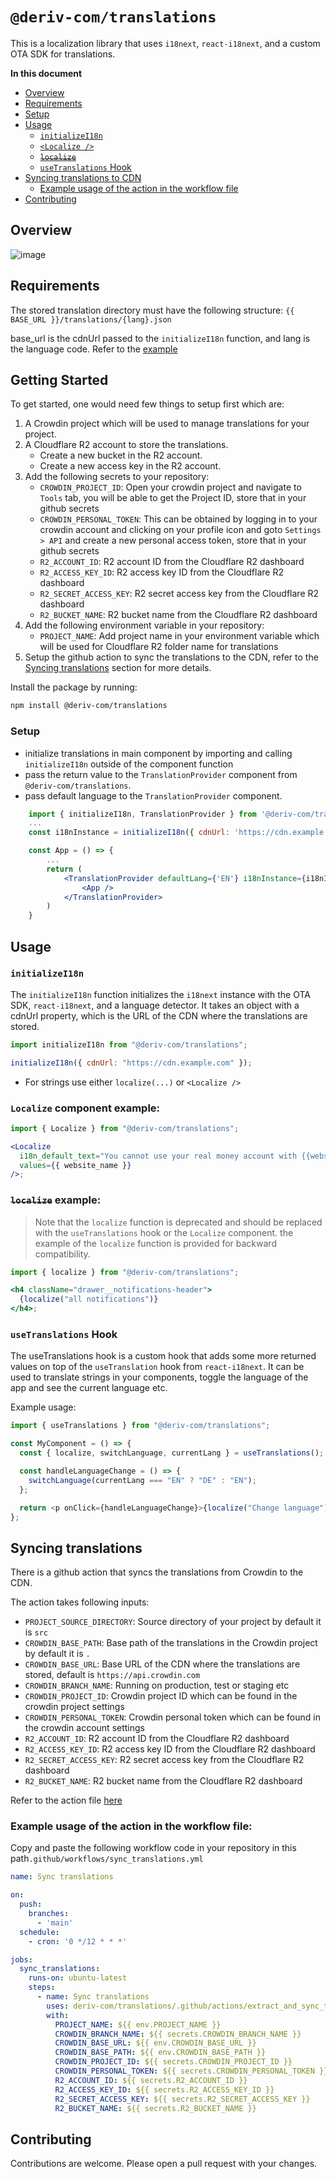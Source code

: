 # `@deriv-com/translations`

This is a localization library that uses `i18next`, `react-i18next`, and a custom OTA SDK for translations.

**In this document**

- [Overview](#overview)
- [Requirements](#requirements)
- [Setup](#setup)
- [Usage](#usage)
    - [`initializeI18n`](#initializei18n)
    - [`<Localize />`](#localize-component-example)
    - [~~`localize`~~](#localize-example)
    - [`useTranslations` Hook](#usetranslations-hook)
- [Syncing translations to CDN](#syncing-translations)
    - [Example usage of the action in the workflow file](#example-usage-of-the-action-in-the-workflow-file)
- [Contributing](#contributing)

## Overview

![image](https://github.com/amir-deriv/translations/assets/129206554/e303f0cb-e15f-41e9-92ad-f930e43c484b)


## Requirements

The stored translation directory must have the following structure:
`{{ BASE_URL }}/translations/{lang}.json`

base_url is the cdnUrl passed to the `initializeI18n` function, and lang is the language code. Refer to the [example](#initializei18n)

## Getting Started

To get started, one would need few things to setup first which are:
1. A Crowdin project which will be used to manage translations for your project.
2. A Cloudflare R2 account to store the translations.
    - Create a new bucket in the R2 account.
    - Create a new access key in the R2 account.
3. Add the following secrets to your repository:
    - `CROWDIN_PROJECT_ID`: Open your crowdin project and navigate to `Tools` tab, you will be able to get the Project ID, store that in your github secrets
    - `CROWDIN_PERSONAL_TOKEN`: This can be obtained by logging in to your crowdin account and clicking on your profile icon and goto `Settings > API` and create a new personal access token, store that in your github secrets
    - `R2_ACCOUNT_ID`: R2 account ID from the Cloudflare R2 dashboard
    - `R2_ACCESS_KEY_ID`: R2 access key ID from the Cloudflare R2 dashboard
    - `R2_SECRET_ACCESS_KEY`: R2 secret access key from the Cloudflare R2 dashboard
    - `R2_BUCKET_NAME`: R2 bucket name from the Cloudflare R2 dashboard
4. Add the following environment variable in your repository:
    - `PROJECT_NAME`: Add project name in your environment variable which will be used for Cloudflare R2 folder name for translations
5. Setup the github action to sync the translations to the CDN, refer to the [Syncing translations](#syncing-translations) section for more details.

Install the package by running:

```bash
npm install @deriv-com/translations
```

### Setup

- initialize translations in main component by importing and calling `initializeI18n` outside of the component function
- pass the return value to the `TranslationProvider` component from `@deriv-com/translations`.
- pass default language to the `TranslationProvider` component.

```jsx
    import { initializeI18n, TranslationProvider } from '@deriv-com/translations';
    ...
    const i18nInstance = initializeI18n({ cdnUrl: 'https://cdn.example.com' })

    const App = () => {
        ...
        return (
            <TranslationProvider defaultLang={'EN'} i18nInstance={i18nInstance}>
                <App />
            </TranslationProvider>
        )
    }

```

## Usage

### `initializeI18n`

The `initializeI18n` function initializes the `i18next` instance with the OTA SDK, `react-i18next`, and a language detector. It takes an object with a cdnUrl property, which is the URL of the CDN where the translations are stored.

```javascript
import initializeI18n from "@deriv-com/translations";

initializeI18n({ cdnUrl: "https://cdn.example.com" });
```

- For strings use either `localize(...)` or `<Localize />`

### `Localize` component example:

```jsx
import { Localize } from "@deriv-com/translations";

<Localize
  i18n_default_text="You cannot use your real money account with {{website_name}} at this time."
  values={{ website_name }}
/>;
```

### ~~`localize`~~ example:

> Note that the `localize` function is deprecated and should be replaced with the `useTranslations` hook or the `Localize` component. the example of the `localize` function is provided for backward compatibility.

```jsx
import { localize } from "@deriv-com/translations";

<h4 className="drawer__notifications-header">
  {localize("all notifications")}
</h4>;
```

### `useTranslations` Hook

The useTranslations hook is a custom hook that adds some more returned values on top of the `useTranslation` hook from `react-i18next`. It can be used to translate strings in your components, toggle the language of the app and see the current language etc.

Example usage:

```javascript
import { useTranslations } from "@deriv-com/translations";

const MyComponent = () => {
  const { localize, switchLanguage, currentLang } = useTranslations();

  const handleLanguageChange = () => {
    switchLanguage(currentLang === "EN" ? "DE" : "EN");
  };

  return <p onClick={handleLanguageChange}>{localize("Change language")}</p>;
};
```

## Syncing translations

There is a github action that syncs the translations from Crowdin to the CDN.

The action takes following inputs:

- `PROJECT_SOURCE_DIRECTORY`: Source directory of your project by default it is `src`
- `CROWDIN_BASE_PATH`: Base path of the translations in the Crowdin project by default it is `.`
- `CROWDIN_BASE_URL`: Base URL of the CDN where the translations are stored, default is `https://api.crowdin.com`
- `CROWDIN_BRANCH_NAME`: Running on production, test or staging etc
- `CROWDIN_PROJECT_ID`: Crowdin project ID which can be found in the crowdin project settings
- `CROWDIN_PERSONAL_TOKEN`: Crowdin personal token which can be found in the crowdin account settings
- `R2_ACCOUNT_ID`: R2 account ID from the Cloudflare R2 dashboard
- `R2_ACCESS_KEY_ID`: R2 access key ID from the Cloudflare R2 dashboard
- `R2_SECRET_ACCESS_KEY`: R2 secret access key from the Cloudflare R2 dashboard
- `R2_BUCKET_NAME`: R2 bucket name from the Cloudflare R2 dashboard

Refer to the action file [here](https://github.com/deriv-com/translations/blob/main/.github/actions/extract_and_sync_translations/action.yml)

### Example usage of the action in the workflow file:

Copy and paste the following workflow code in your repository in this path`.github/workflows/sync_translations.yml`

```yaml
name: Sync translations

on:
  push:
    branches:
      - 'main'
  schedule:
    - cron: '0 */12 * * *'

jobs:
  sync_translations:
    runs-on: ubuntu-latest
    steps:
      - name: Sync translations
        uses: deriv-com/translations/.github/actions/extract_and_sync_translations@main
        with:
          PROJECT_NAME: ${{ env.PROJECT_NAME }}
          CROWDIN_BRANCH_NAME: ${{ secrets.CROWDIN_BRANCH_NAME }}
          CROWDIN_BASE_URL: ${{ env.CROWDIN_BASE_URL }}
          CROWDIN_BASE_PATH: ${{ env.CROWDIN_BASE_PATH }}
          CROWDIN_PROJECT_ID: ${{ secrets.CROWDIN_PROJECT_ID }}
          CROWDIN_PERSONAL_TOKEN: ${{ secrets.CROWDIN_PERSONAL_TOKEN }}
          R2_ACCOUNT_ID: ${{ secrets.R2_ACCOUNT_ID }}
          R2_ACCESS_KEY_ID: ${{ secrets.R2_ACCESS_KEY_ID }}
          R2_SECRET_ACCESS_KEY: ${{ secrets.R2_SECRET_ACCESS_KEY }}
          R2_BUCKET_NAME: ${{ secrets.R2_BUCKET_NAME }}
```

## Contributing

Contributions are welcome. Please open a pull request with your changes.
